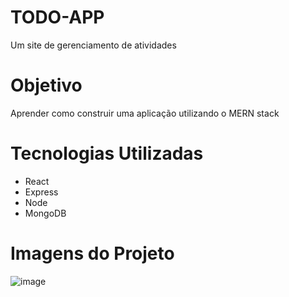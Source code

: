 # TODO-APP

Um site de gerenciamento de atividades 

# Objetivo 

Aprender como construir uma aplicação utilizando o MERN stack

# Tecnologias Utilizadas

- React
- Express
- Node 
- MongoDB

# Imagens do Projeto

![image](https://user-images.githubusercontent.com/86581876/176274842-cd996c7f-1bac-4820-9490-2d7a250308ae.png)
